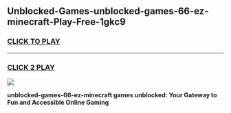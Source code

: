 
## Unblocked-Games-unblocked-games-66-ez-minecraft-Play-Free-1gkc9
<h3>
<a href="https://premium76.site?title=unblocked-games-66-ez-minecraft&ref=23A">CLICK TO PLAY</a></h3>
<hr>

<h3>
<a href="https://premium76.site?title=unblocked-games-66-ez-minecraft&ref=23A">CLICK 2 PLAY</a>
  
</h3>

<a href="https://premium76.site?title=unblocked-games-66-ez-minecraft&ref=23A"><img src="https://clearcache.store/games.png"></a>


**unblocked-games-66-ez-minecraft games unblocked: Your Gateway to Fun and Accessible Online Gaming**
